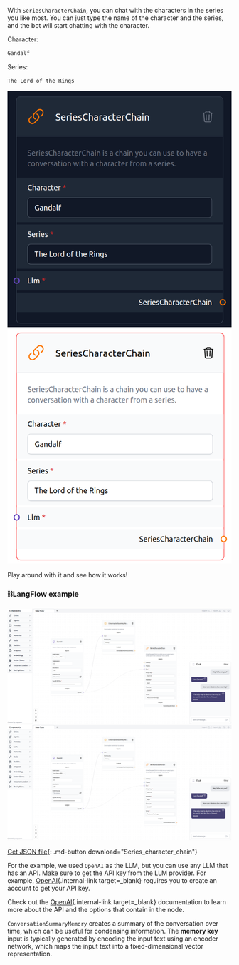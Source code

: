 With `SeriesCharacterChain`, you can chat with the characters in the series you like most. You can just type the name of the character and the series, and the bot will start chatting with the character.

Character:
    
``` txt
Gandalf
```

Series:
    
``` txt
The Lord of the Rings
```

![Description](img/single_node/series_cha_chain2.png#only-dark)
![Description](img/single_node/series_cha_chain.png#only-light)

Play around with it and see how it works!
### ⛓️LangFlow example

![Description](img/series-character-chain.png#only-dark)
![Description](img/series-character-chain.png#only-light)

[Get JSON file](data/Series_character_chain.json){: .md-button download="Series_character_chain"} 

For the example, we used `OpenAI` as the LLM, but you can use any LLM that has an API. Make sure to get the API key from the LLM provider. For example, [OpenAI](https://platform.openai.com/){.internal-link target=_blank} requires you to create an account to get your API key.

Check out the [OpenAI](https://platform.openai.com/docs/introduction/overview){.internal-link target=_blank} documentation to learn more about the API and the options that contain in the node.

`ConversationSummaryMemory` creates a summary of the conversation over time, which can be useful for condensing information. The **memory key** input is typically generated by encoding the input text using an encoder network, which maps the input text into a fixed-dimensional vector representation.